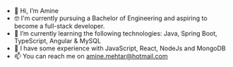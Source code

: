 - 👋 Hi, I’m Amine
- 🤓 I'm currently pursuing a Bachelor of Engineering and aspiring to become a full-stack developer.
- 🌱 I’m currently learning the following technologies: Java, Spring Boot, TypeScript, Angular & MySQL
- 👀 I have some experience with JavaScript, React, NodeJs and MongoDB
- 📫 You can reach me on amine.mehtar@hotmail.com
